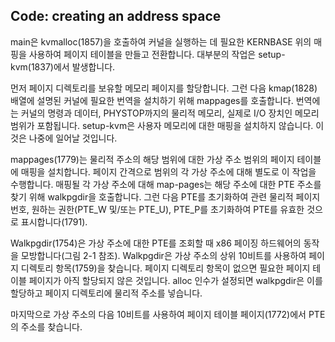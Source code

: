 ## Code: creating an address space

main은 kvmalloc(1857)을 호출하여 커널을 실행하는 데 필요한 KERNBASE 위의 매핑을 사용하여 페이지 테이블을 만들고 전환합니다. 대부분의 작업은 setup-kvm(1837)에서 발생합니다.

먼저 페이지 디렉토리를 보유할 메모리 페이지를 할당합니다. 그런 다음 kmap(1828) 배열에 설명된 커널에 필요한 번역을 설치하기 위해 mappages를 호출합니다. 번역에는 커널의 명령과 데이터, PHYSTOP까지의 물리적 메모리, 실제로 I/O 장치인 메모리 범위가 포함됩니다. setup-kvm은 사용자 메모리에 대한 매핑을 설치하지 않습니다. 이것은 나중에 일어날 것입니다.

mappages(1779)는 물리적 주소의 해당 범위에 대한 가상 주소 범위의 페이지 테이블에 매핑을 설치합니다. 페이지 간격으로 범위의 각 가상 주소에 대해 별도로 이 작업을 수행합니다. 매핑될 각 가상 주소에 대해 map-pages는 해당 주소에 대한 PTE 주소를 찾기 위해 walkpgdir을 호출합니다.
그런 다음 PTE를 초기화하여 관련 물리적 페이지 번호, 원하는 권한(PTE_W 및/또는 PTE_U), PTE_P를 초기화하여 PTE를 유효한 것으로 표시합니다(1791).

Walkpgdir(1754)은 가상 주소에 대한 PTE를 조회할 때 x86 페이징 하드웨어의 동작을 모방합니다(그림 2-1 참조). Walkpgdir은 가상 주소의 상위 10비트를 사용하여 페이지 디렉토리 항목(1759)을 찾습니다. 페이지 디렉토리 항목이 없으면 필요한 페이지 테이블 페이지가 아직 할당되지 않은 것입니다. alloc 인수가 설정되면 walkpgdir은 이를 할당하고 페이지 디렉토리에 물리적 주소를 넣습니다.

마지막으로 가상 주소의 다음 10비트를 사용하여 페이지 테이블 페이지(1772)에서 PTE의 주소를 찾습니다.